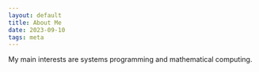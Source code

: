 ```yaml
---
layout: default
title: About Me
date: 2023-09-10
tags: meta
---
```


My main interests are systems programming and mathematical computing.

